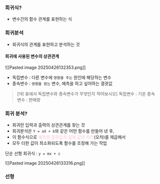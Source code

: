 ### 회귀식?

- 변수간의 함수 관계를 표현하는 식

### 회귀분석

- 회귀식의 관계를 표현하고 분석하는 것 

#### 회귀에 사용된 변수의 상관관계
![[Pasted image 20250426132353.png]]
- 독립변수 : 다른 변수에 `영향을 주는` 원인에 해당하는 변수
- 종속변수 : `영향을 받는` 변수, 예측을 하고 싶어하는 결괏값

> [!위 표에서 독립변수와 종속변수가 무엇인지 적어보시오] 
> 	독립변수 : 기온
> 	종속변수 : 판매량


### 회귀 분석?

- 회귀란 입력과 출력의 상관관계를 찾는 것
- 회귀분석은  `Y = aX + b`와 같은 어떤  함수를 만들어 낸 후, 
- 이 함수식으로 <span style="color:pink">예측한 결괏값과 실제 값의 차이</span>(오차)를 제곱해서 
- 모두 더한 값이 최소화되도록 함수를 조정해 가는 작업

단순 선형 회귀식 : `y = mx + c`

![[Pasted image 20250426133316.png]]

### 선형